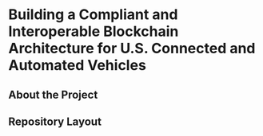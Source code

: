 # Building a Compliant and Interoperable Blockchain Architecture for U.S. Connected and Automated Vehicles

## About the Project

## Repository Layout

